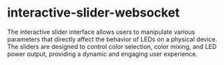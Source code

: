 # interactive-slider-websocket

The interactive slider interface allows users to manipulate various parameters that directly affect the behavior of LEDs on a physical device. The sliders are designed to control color selection, color mixing, and LED power output, providing a dynamic and engaging user experience.
